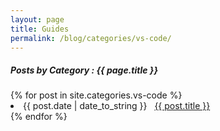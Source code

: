 ```yaml
---
layout: page
title: Guides
permalink: /blog/categories/vs-code/
---
```


<h5> Posts by Category : {{ page.title }} </h5>

<div class="card">
{% for post in site.categories.vs-code %}
 <li class="category-posts"><span>{{ post.date | date_to_string }}</span> &nbsp; <a href="{{ post.url }}">{{ post.title }}</a></li>
{% endfor %}
</div>